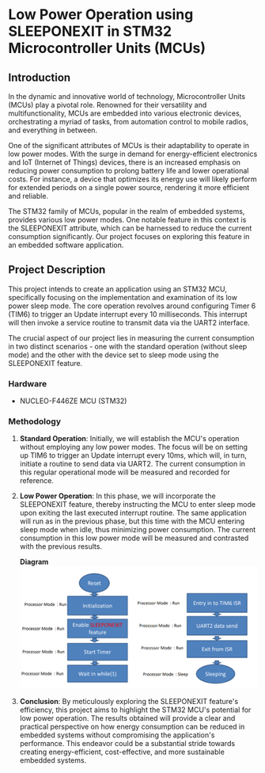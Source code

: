 # Low Power Operation using SLEEPONEXIT in STM32 Microcontroller Units (MCUs)

## Introduction
In the dynamic and innovative world of technology, Microcontroller Units (MCUs) play a pivotal role. Renowned for their versatility and multifunctionality, MCUs are embedded into various electronic devices, orchestrating a myriad of tasks, from automation control to mobile radios, and everything in between.

One of the significant attributes of MCUs is their adaptability to operate in low power modes. With the surge in demand for energy-efficient electronics and IoT (Internet of Things) devices, there is an increased emphasis on reducing power consumption to prolong battery life and lower operational costs. For instance, a device that optimizes its energy use will likely perform for extended periods on a single power source, rendering it more efficient and reliable.

The STM32 family of MCUs, popular in the realm of embedded systems, provides various low power modes. One notable feature in this context is the SLEEPONEXIT attribute, which can be harnessed to reduce the current consumption significantly. Our project focuses on exploring this feature in an embedded software application.

## Project Description
This project intends to create an application using an STM32 MCU, specifically focusing on the implementation and examination of its low power sleep mode. The core operation revolves around configuring Timer 6 (TIM6) to trigger an Update interrupt every 10 milliseconds. This interrupt will then invoke a service routine to transmit data via the UART2 interface.

The crucial aspect of our project lies in measuring the current consumption in two distinct scenarios - one with the standard operation (without sleep mode) and the other with the device set to sleep mode using the SLEEPONEXIT feature.

### Hardware
- NUCLEO-F446ZE MCU (STM32)

### Methodology
1. **Standard Operation**: Initially, we will establish the MCU's operation without employing any low power modes. The focus will be on setting up TIM6 to trigger an Update interrupt every 10ms, which will, in turn, initiate a routine to send data via UART2. The current consumption in this regular operational mode will be measured and recorded for reference.

2. **Low Power Operation**: In this phase, we will incorporate the SLEEPONEXIT feature, thereby instructing the MCU to enter sleep mode upon exiting the last executed interrupt routine. The same application will run as in the previous phase, but this time with the MCU entering sleep mode when idle, thus minimizing power consumption. The current consumption in this low power mode will be measured and contrasted with the previous results.

    **Diagram**
![Alt text](image.png)

3. **Conclusion**: By meticulously exploring the SLEEPONEXIT feature's efficiency, this project aims to highlight the STM32 MCU's potential for low power operation. The results obtained will provide a clear and practical perspective on how energy consumption can be reduced in embedded systems without compromising the application's performance. This endeavor could be a substantial stride towards creating energy-efficient, cost-effective, and more sustainable embedded systems.